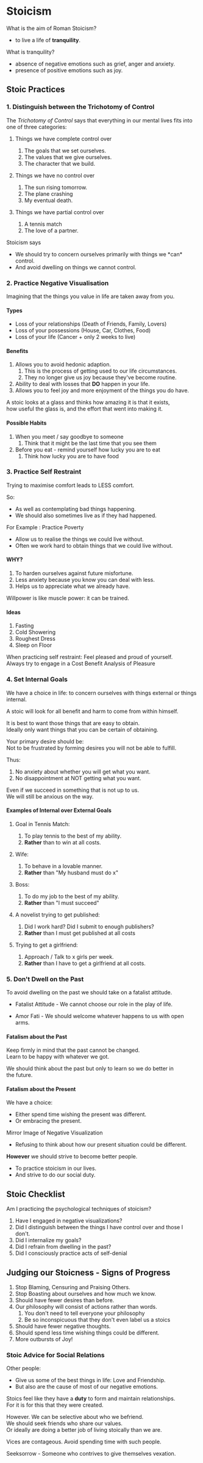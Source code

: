 # Stoicism

What is the aim of Roman Stoicism?

* to live a life of **tranquility**.

What is tranquility?

* absence of negative emotions such as grief, anger and anxiety.
* presence of positive emotions such as joy.

## Stoic Practices

### 1. Distinguish between the Trichotomy of Control

The _Trichotomy of Control_ says that everything in our mental lives fits into one of three categories:

1. Things we have complete control over
   1. The goals that we set ourselves.
   2. The values that we give ourselves.
   3. The character that we build.

2. Things we have no control over
   1. The sun rising tomorrow.
   2. The plane crashing
   3. My eventual death.

3. Things we have partial control over
   1. A tennis match
   2. The love of a partner.

Stoicism says

* We should try to concern ourselves primarily with things we \*can\* control.
* And avoid dwelling on things we cannot control.

### 2. Practice Negative Visualisation

Imagining that the things you value in life are taken away from you.

#### Types

* Loss of your relationships \(Death of Friends, Family, Lovers\)
* Loss of your possessions \(House, Car, Clothes, Food\)
* Loss of your life \(Cancer + only 2 weeks to live\)

#### Benefits

1. Allows you to avoid hedonic adaption.
   1. This is the process of getting used to our life circumstances.
   2. They no longer give us joy because they've become routine.
2. Ability to deal with losses that **DO** happen in your life.
3. Allows you to feel joy and more enjoyment of the things you do have.

A stoic looks at a glass and thinks how amazing it is that it exists,  
how useful the glass is, and the effort that went into making it.

#### Possible Habits

1. When you meet / say goodbye to someone
   1. Think that it might be the last time that you see them
2. Before you eat - remind yourself how lucky you are to eat
   1. Think how lucky you are to have food

### 3. Practice Self Restraint

Trying to maximise comfort leads to LESS comfort.

So:

* As well as contemplating bad things happening.
* We should also sometimes live as if they had happened.

For Example : Practice Poverty

* Allow us to realise the things we could live without.
* Often we work hard to obtain things that we could live without.

#### WHY?

1. To harden ourselves against future misfortune.
2. Less anxiety because you know you can deal with less.
3. Helps us to appreciate what we already have.

Willpower is like muscle power: it can be trained.

#### Ideas

1. Fasting
2. Cold Showering
3. Roughest Dress
4. Sleep on Floor

When practicing self restraint: Feel pleased and proud of yourself.  
Always try to engage in a Cost Benefit Analysis of Pleasure

### 4. Set Internal Goals

We have a choice in life: to concern ourselves with things external or things internal.

A stoic will look for all benefit and harm to come from within himself.

It is best to want those things that are easy to obtain.  
Ideally only want things that you can be certain of obtaining.

Your primary desire should be:  
Not to be frustrated by forming desires you will not be able to fulfill.

Thus:  
1. No anxiety about whether you will get what you want.  
2. No disappointment at NOT getting what you want.

Even if we succeed in something that is not up to us.  
We will still be anxious on the way.

#### Examples of Internal over External Goals

1. Goal in Tennis Match:
   1. To play tennis to the best of my ability.
   2. **Rather** than to win at all costs.

2. Wife:
   1. To behave in a lovable manner.
   2. **Rather** than "My husband must do x"  

3. Boss:
   1. To do my job to the best of my ability.
   2. **Rather** than "I must succeed"

4. A novelist trying to get published:
   1. Did I work hard? Did I submit to enough publishers?
   2. **Rather** than I must get published at all costs

5. Trying to get a girlfriend:
   1. Approach / Talk to x girls per week.
   2. **Rather** than I have to get a girlfriend at all costs.

### 5. Don't Dwell on the Past

To avoid dwelling on the past we should take on a fatalist attitude.

* Fatalist Attitude - We cannot choose our role in the play of life.

* Amor Fati - We should welcome whatever happens to us with open arms.

#### Fatalism about the Past

Keep firmly in mind that the past cannot be changed.  
Learn to be happy with whatever we got.

We should think about the past but only to learn so we do better in  
the future.

#### Fatalism about the Present

We have a choice:

* Either spend time wishing the present was different.
* Or embracing the present.

Mirror Image of Negative Visualization

* Refusing to think about how our present situation could be different.

**However** we should strive to become better people.

* To practice stoicism in our lives.
* And strive to do our social duty.

## Stoic Checklist

Am I practicing the psychological techniques of stoicism?

1. Have I engaged in negative visualizations?
2. Did I distinguish between the things I have control over and those I don't.
3. Did I internalize my goals?
4. Did I refrain from dwelling in the past?
5. Did I consciously practice acts of self-denial

## Judging our Stoicness - Signs of Progress

1. Stop Blaming, Censuring and Praising Others.
2. Stop Boasting about ourselves and how much we know.
3. Should have fewer desires than before.
4. Our philosophy will consist of actions rather than words.
   1. You don't need to tell everyone your philosophy
   2. Be so inconspicuous that they don't even label us a stoics
5. Should have fewer negative thoughts.
6. Should spend less time wishing things could be different.
7. More outbursts of Joy!

### Stoic Advice for Social Relations

Other people:

* Give us some of the best things in life: Love and Friendship.
* But also are the cause of most of our negative emotions.

Stoics feel like they have a **duty** to form and maintain relationships.  
For it is for this that they were created.

However. We can be selective about who we befriend.  
We should seek friends who share our values.  
Or ideally are doing a better job of living stoically than we are.

Vices are contageous. Avoid spending time with such people.

Seeksorrow - Someone who contrives to give themselves vexation.

